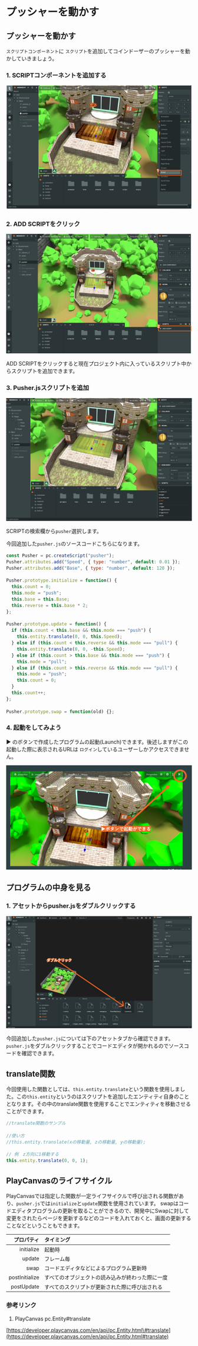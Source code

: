 # プッシャーを動かす

## プッシャーを動かす

`スクリプトコンポーネント`に `スクリプト`を追加してコインドーザーのプッシャーを動かしていきましょう。

### 1. SCRIPTコンポーネントを追加する

![](../.gitbook/assets/script1%20%281%29.png)

### 2. ADD SCRIPTをクリック

![](../.gitbook/assets/script2.png)

ADD SCRIPTをクリックすると現在プロジェクト内に入っているスクリプト中からスクリプトを追加できます。

### 3. Pusher.jsスクリプトを追加

![](../.gitbook/assets/script3%20%281%29.png)

SCRIPTの検索欄から`pusher`選択します。

今回追加した`pusher.js`のソースコードこちらになります。

```javascript
const Pusher = pc.createScript("pusher");
Pusher.attributes.add("Speed", { type: "number", default: 0.01 });
Pusher.attributes.add("Base", { type: "number", default: 120 });

Pusher.prototype.initialize = function() {
  this.count = 0;
  this.mode = "push";
  this.base = this.Base;
  this.reverse = this.base * 2;
};

Pusher.prototype.update = function() {
  if (this.count < this.base && this.mode === "push") {
    this.entity.translate(0, 0, this.Speed);
  } else if (this.count < this.reverse && this.mode === "pull") {
    this.entity.translate(0, 0, -this.Speed);
  } else if (this.count > this.base && this.mode === "push") {
    this.mode = "pull";
  } else if (this.count > this.reverse && this.mode === "pull") {
    this.mode = "push";
    this.count = 0;
  }
  this.count++;
};

Pusher.prototype.swap = function(old) {};
```

### 4. 起動をしてみよう

▶ のボタンで作成したプログラムの起動\(Launch\)できます。後述しますがこの起動した際に表示されるURLは `ログイン`しているユーザーしかアクセスできません。

![](../.gitbook/assets/qi-dong%20%281%29.png)

## プログラムの中身を見る

### 1. アセットからpusher.jsをダブルクリックする

![](../.gitbook/assets/double%20%281%29.png)

今回追加した`pusher.js`については下のアセットタブから確認できます。 `pusher.js`をダブルクリックすることでコードエディタが開かれるのでソースコードを確認できます。

## translate関数

今回使用した関数としては、`this.entity.translate`という関数を使用しました。この`this.entity`というのはスクリプトを追加したエンティティ自身のこととなります。その中のtranslate関数を使用することでエンティティを移動させることができます。

```javascript
//translate関数のサンプル

//使い方
//this.entity.translate(xの移動量, zの移動量, yの移動量);

// 例　z方向に1移動する
this.entity.translate(0, 0, 1);
```

## PlayCanvasのライフサイクル

PlayCanvasでは指定した関数が一定ライフサイクルで呼び出される関数があり、`pusher.js`では`initialize`と`update`関数を使用されています。 swapはコードエディタプログラムの更新を取ることができるので、開発中にSwapに対して変更をされたらページを更新するなどのコードを入れておくと、画面の更新することなどということもできます。

| プロパティ | タイミング |
| ---: | :--- |
| initialize | 起動時 |
| update | フレーム毎 |
| swap | コードエディタなどによるプログラム更新時 |
| postInitialize | すべてのオブジェクトの読み込みが終わった際に一度 |
| postUpdate | すべてのスクリプトが更新された際に呼び出される |

### 参考リンク

1. PlayCanvas pc.Entity\#translate

[https://developer.playcanvas.com/en/api/pc.Entity.html\#translate](https://developer.playcanvas.com/en/api/pc.Entity.html#translate)

